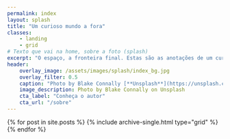 ```yaml
---
permalink: index
layout: splash
title: "Um curioso mundo a fora"
classes:
    - landing
    - grid
# Texto que vai na home, sobre a foto (splash)
excerpt: "O espaço, a fronteira final. Estas são as anotações de um curioso, audaciosamente indo, onde nenhum homem jamais esteve."
header:
    overlay_image: /assets/images/splash/index_bg.jpg
    overlay_filter: 0.5
    caption: "Photo by Blake Connally [**Unsplash**](https://unsplash.com/photos/B3l0g6HLxr8)"
    image_description: Photo by Blake Connally on Unsplash
    cta_label: "Conheça o autor"
    cta_url: "/sobre"
---
```

<div class="grid__wrapper">  
{% for post in site.posts %}
    {% include archive-single.html type="grid" %}
{% endfor %}
</div>
